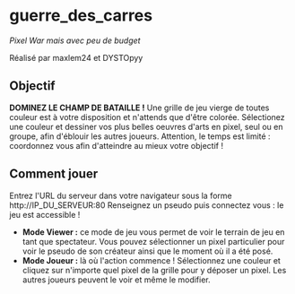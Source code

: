 # guerre_des_carres

*Pixel War mais avec peu de budget*

Réalisé par maxlem24 et DYSTOpyy

## Objectif
**DOMINEZ LE CHAMP DE BATAILLE !**
Une grille de jeu vierge de toutes couleur est à votre disposition et n'attends que d'être colorée.
Sélectionez une couleur et dessiner vos plus belles oeuvres d'arts en pixel, seul ou en groupe, afin d'éblouir les autres joueurs.
Attention, le temps est limité : coordonnez vous afin d'atteindre au mieux votre objectif !

 ## Comment jouer
Entrez l'URL du serveur dans votre navigateur sous la forme http://IP_DU_SERVEUR:80 
Renseignez un pseudo puis connectez vous : le jeu est accessible !
- **Mode Viewer :** ce mode de jeu vous permet de voir le terrain de jeu en tant que spectateur. Vous pouvez sélectionner un pixel particulier pour voir le pseudo de son créateur ainsi que le moment où il a été posé.
- **Mode Joueur :** là où l'action commence ! Sélectionnez une couleur et cliquez sur n'importe quel pixel de la grille pour y déposer un pixel. Les autres joueurs peuvent le voir et même le modifier.
